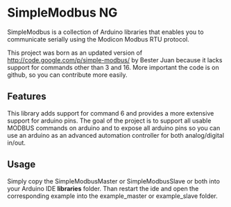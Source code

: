 # SimpleModbus NG

SimpleModbus is a collection of Arduino libraries that enables you to communicate serially using the Modicon Modbus RTU protocol.

This project was born as an updated version of http://code.google.com/p/simple-modbus/ by Bester Juan because it lacks support for commands other than 3 and 16. More important the code is on github, so you can contribute more easily.

## Features

This library adds support for command 6 and provides a more extensive support for arduino pins. The goal of the project is to support all usable MODBUS commands on arduino and to expose all arduino pins so you can use an arduino as an advanced automation controller for both analog/digital in/out.

## Usage
Simply copy the SimpleModbusMaster or SimpleModbusSlave or both into your Arduino IDE **libraries** folder. Than restart the ide and open the corresponding example into the example_master or example_slave folder.
